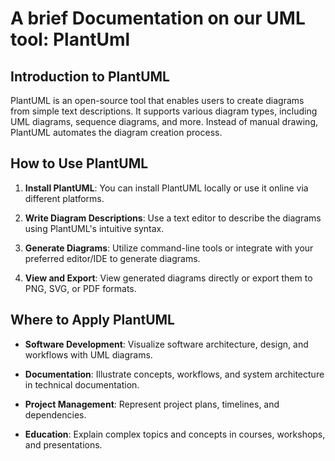 
# A brief Documentation on our UML tool: PlantUml

## Introduction to PlantUML

PlantUML is an open-source tool that enables users to create diagrams from simple text descriptions. It supports various diagram types, including UML diagrams, sequence diagrams, and more. Instead of manual drawing, PlantUML automates the diagram creation process.

## How to Use PlantUML

1. **Install PlantUML**: You can install PlantUML locally or use it online via different platforms.

2. **Write Diagram Descriptions**: Use a text editor to describe the diagrams using PlantUML's intuitive syntax.

3. **Generate Diagrams**: Utilize command-line tools or integrate with your preferred editor/IDE to generate diagrams.

4. **View and Export**: View generated diagrams directly or export them to PNG, SVG, or PDF formats.

## Where to Apply PlantUML

- **Software Development**: Visualize software architecture, design, and workflows with UML diagrams.
  
- **Documentation**: Illustrate concepts, workflows, and system architecture in technical documentation.
  
- **Project Management**: Represent project plans, timelines, and dependencies.
  
- **Education**: Explain complex topics and concepts in courses, workshops, and presentations.
